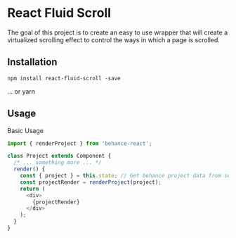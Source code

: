 # React Fluid Scroll

The goal of this project is to create an easy to use wrapper that will create a virtualized scrolling effect to control the ways in which a page is scrolled.

## Installation

```
npm install react-fluid-scroll -save
```

... or yarn


## Usage


Basic Usage
```javascript
import { renderProject } from 'behance-react';

class Project extends Component {
  /* ... something more ... */
  render() {
    const { project } = this.state; // Get behance project data from somewhere
    const projectRender = renderProject(project);
    return (
      <div>
        {projectRender}
      </div>
    );
  }
}

```